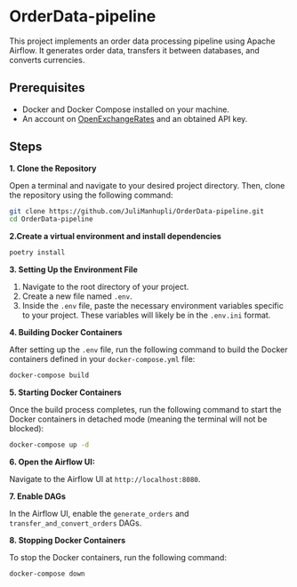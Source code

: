 # OrderData-pipeline

This project implements an order data processing pipeline using Apache Airflow. 
It generates order data, transfers it between databases, and converts currencies.

## Prerequisites

* Docker and Docker Compose installed on your machine.
* An account on [OpenExchangeRates](https://openexchangerates.org/) and an obtained API key.

## Steps

**1. Clone the Repository**

Open a terminal and navigate to your desired project directory. Then, clone the repository using the following command:

```bash
git clone https://github.com/JuliManhupli/OrderData-pipeline.git
cd OrderData-pipeline
```

**2.Create a virtual environment and install dependencies**

```bash
poetry install
```

**3. Setting Up the Environment File**

1. Navigate to the root directory of your project.
2. Create a new file named `.env`.
3. Inside the `.env` file, paste the necessary environment variables specific to your project. These variables will
   likely be in the `.env.ini` format.

**4. Building Docker Containers**

After setting up the `.env` file, run the following command to build the Docker containers defined in your
`docker-compose.yml` file:

```bash
docker-compose build
```

**5. Starting Docker Containers**

Once the build process completes, run the following command to start the Docker containers in detached mode (meaning the
terminal will not be blocked):

```bash
docker-compose up -d
```

**6. Open the Airflow UI:**

Navigate to the Airflow UI at `http://localhost:8080`.

**7. Enable DAGs**

In the Airflow UI, enable the `generate_orders` and `transfer_and_convert_orders` DAGs.


**8. Stopping Docker Containers**

To stop the Docker containers, run the following command:

```bash
docker-compose down
```
